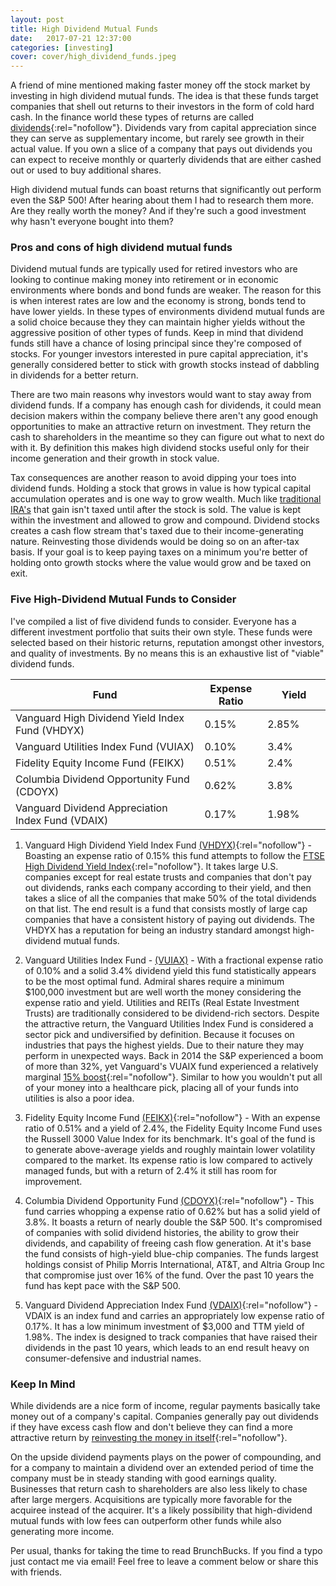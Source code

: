 ```yaml
---
layout: post
title: High Dividend Mutual Funds
date:   2017-07-21 12:37:00
categories: [investing]
cover: cover/high_dividend_funds.jpeg
---
```

A friend of mine mentioned making faster money off the stock market by investing in high dividend mutual funds. The idea is that these funds target companies that shell out returns to their investors in the form of cold hard cash. In the finance world these types of returns are called [dividends](http://www.investopedia.com/terms/d/dividend.asp){:rel="nofollow"}. Dividends vary from capital appreciation since they can serve as supplementary income, but rarely see growth in their actual value. If you own a slice of a company that pays out dividends you can expect to receive monthly or quarterly dividends that are either cashed out or used to buy additional shares.

High dividend mutual funds can boast returns that significantly out perform even the S&P 500! After hearing about them I had to research them more. Are they really worth the money? And if they're such a good investment why hasn't everyone bought into them?

### Pros and cons of high dividend mutual funds
Dividend mutual funds are typically used for retired investors who are looking to continue making money into retirement or in economic environments where bonds and bond funds are weaker. The reason for this is when interest rates are low and the economy is strong, bonds tend to have lower yields. In these types of environments dividend mutual funds are a solid choice because they they can maintain higher yields without the aggressive position of other types of funds. Keep in mind that dividend funds still have a chance of losing principal since they're composed of stocks. For younger investors interested in pure capital appreciation, it's generally considered better to stick with growth stocks instead of dabbling in dividends for a better return.

There are two main reasons why investors would want to stay away from dividend funds. If a company has enough cash for dividends, it could mean decision makers within the company believe there aren't any good enough opportunities to make an attractive return on investment. They return the cash to shareholders in the meantime so they can figure out what to next do with it. By definition this makes high dividend stocks useful only for their income generation and their growth in stock value.

Tax consequences are another reason to avoid dipping your toes into dividend funds. Holding a stock that grows in value is how typical capital accumulation operates and is one way to grow wealth. Much like [traditional IRA's](https://www.brunchbucks.com/retirement/roth-vs-traditional.html) that gain isn't taxed until after the stock is sold. The value is kept within the investment and allowed to grow and compound. Dividend stocks creates a cash flow stream that's taxed due to their income-generating nature. Reinvesting those dividends would be doing so on an after-tax basis. If your goal is to keep paying taxes on a minimum you're better of holding onto growth stocks where the value would grow and be taxed on exit.

### Five High-Dividend Mutual Funds to Consider
I've compiled a list of five dividend funds to consider. Everyone has a different investment portfolio that suits their own style. These funds were selected based on their historic returns, reputation amongst other investors, and quality of investments. By no means this is an exhaustive list of "viable" dividend funds.
<table>
  <thead>
    <tr>
      <th>Fund</th>
      <th style="width: 20%;">Expense Ratio</th>
      <th style="width: 20%;">Yield</th>
    </tr>
  </thead>
  <tbody>
    <tr>
      <td>Vanguard High Dividend Yield Index Fund (VHDYX)</td>
      <td>0.15%</td>
      <td>2.85%</td>
    </tr>
    <tr>
      <td>Vanguard Utilities Index Fund (VUIAX)</td>
      <td>0.10%</td>
      <td>3.4%</td>
    </tr>
    <tr>
      <td>Fidelity Equity Income Fund (FEIKX)</td>
      <td>0.51%</td>
      <td>2.4%</td>
    </tr>
    <tr>
      <td>Columbia Dividend Opportunity Fund (CDOYX)</td>
      <td>0.62%</td>
      <td>3.8%</td>
    </tr>
    <tr>
      <td>Vanguard Dividend Appreciation Index Fund (VDAIX)</td>
      <td>0.17%</td>
      <td>1.98%</td>
    </tr>
  </tbody>
</table>

1. Vanguard High Dividend Yield Index Fund [(VHDYX)](http://www.morningstar.com/funds/xnas/vhdyx/quote.html){:rel="nofollow"} - Boasting an expense ratio of 0.15% this fund attempts to follow the [FTSE High Dividend Yield Index](https://personal.vanguard.com/pub/Pdf/sp623.pdf?2210090807){:rel="nofollow"}. It takes large U.S. companies except for real estate trusts and companies that don't pay out dividends, ranks each company according to their yield, and then takes a slice of all the companies that make 50% of the total dividends on that list. The end result is a fund that consists mostly of large cap companies that have a consistent history of paying out dividends. The VHDYX has a reputation for being an industry standard amongst high-dividend mutual funds.

2. Vanguard Utilities Index Fund - [(VUIAX)](http://www.morningstar.com/funds/XNAS/VUIAX/quote.html) - With a fractional expense ratio of 0.10% and a solid 3.4% dividend yield this fund statistically appears to be the most optimal fund. Admiral shares require a minimum $100,000 investment but are well worth the money considering the expense ratio and yield. Utilities and REITs (Real Estate Investment Trusts) are traditionally considered to be dividend-rich sectors.
Despite the attractive return, the Vanguard Utilities Index Fund is considered a sector pick and undiversified by definition. Because it focuses on industries that pays the highest yields. Due to their nature they may perform in unexpected ways. Back in 2014 the S&P experienced a boom of more than 32%, yet Vanguard's VUAIX fund experienced a relatively marginal [15% boost](https://www.fool.com/investing/2016/10/05/the-7-best-high-dividend-mutual-funds.aspx){:rel="nofollow"}. Similar to how you wouldn't put all of your money into a healthcare pick, placing all of your funds into utilities is also a poor idea.

3. Fidelity Equity Income Fund [(FEIKX)](http://www.morningstar.com/funds/XNAS/FEIKX/quote.html){:rel="nofollow"} - With an expense ratio of 0.51% and a yield of 2.4%, the Fidelity Equity Income Fund uses the Russell 3000 Value Index for its benchmark. It's goal of the fund is to generate above-average yields and roughly maintain lower volatility compared to the market. Its expense ratio is low compared to actively managed funds, but with a return of 2.4% it still has room for improvement.

4. Columbia Dividend Opportunity Fund [(CDOYX)](http://portfolios.morningstar.com/fund/summary?t=CDOYX){:rel="nofollow"} - This fund carries whopping a expense ratio of 0.62% but has a solid yield of 3.8%. It boasts a return of nearly double the S&P 500. It's compromised of companies with solid dividend histories, the ability to grow their dividends, and capability of freeing cash flow generation. At it's base the fund consists of high-yield blue-chip companies. The funds largest holdings consist of Philip Morris International, AT&T, and Altria Group Inc that compromise just over 16% of the fund. Over the past 10 years the fund has kept pace with the S&P 500.

5. Vanguard Dividend Appreciation Index Fund [(VDAIX)](http://portfolios.morningstar.com/fund/summary?t=VDAIX){:rel="nofollow"} - VDAIX is an index fund and carries an appropriately low expense ratio of 0.17%. It has a low minimum investment of $3,000 and TTM yield of 1.98%. The index is designed to track companies that have raised their dividends in the past 10 years, which leads to an end result heavy on consumer-defensive and industrial names.

### Keep In Mind
While dividends are a nice form of income, regular payments basically take money out of a company's capital. Companies generally pay out dividends if they have excess cash flow and don't believe they can find a more attractive return by [reinvesting the money in itself](http://news.morningstar.com/articlenet/article.aspx?id=705369){:rel="nofollow"}.

On the upside dividend payments plays on the power of compounding, and for a company to maintain a dividend over an extended period of time the company must be in steady standing with good earnings quality. Businesses that return cash to shareholders are also less likely to chase after large mergers. Acquisitions are typically more favorable for the acquiree instead of the acquirer. It's a likely possibility that high-dividend mutual funds with low fees can outperform other funds while also generating more income.

Per usual, thanks for taking the time to read BrunchBucks. If you find a typo just contact me via email! Feel free to leave a comment below or share this with friends.
